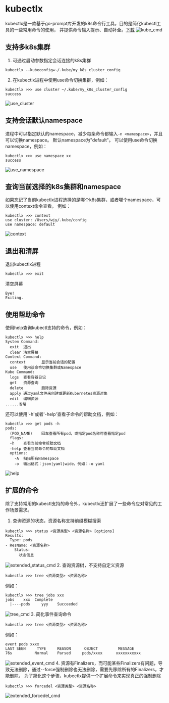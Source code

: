 # kubectlx

kubectlx是一款基于go-prompt库开发的k8s命令行工具，目的是简化kubectl工具的一些常用命令的使用，
并提供命令输入提示、自动补全。[下载](https://www.k8syaml.cn/kubectlx)
![kube_cmd](docs/images/kube_cmd.gif)

## 支持多k8s集群
1. 可通过启动参数指定会话连接的k8s集群
```shell
kubectlx --kubeconfig=~/.kube/my_k8s_cluster_config
```

2. 在kubectlx进程中使用use命令切换集群，例如：
```shell
kubectlx >>> use cluster ~/.kube/my_k8s_cluster_config
success
```
![use_cluster](docs/images/use_cluster.gif)

## 支持会话默认namespace
进程中可以指定默认的namespace，减少每条命令都输入`-n <namespace>`，并且可以切换namespace。
默认namespace为"default"。
可以使用use命令切换namespace，例如：
```shell
kubectlx >>> use namespace xx
success
```
![use_namespace](docs/images/use_namespace.gif)


## 查询当前选择的k8s集群和namespace
如果忘记了当前kubectlx进程选择的是哪个k8s集群，或者哪个namespace，可以使用context命令查看。
例如：
```shell
kubectlx >>> context
use cluster: /Users/wjy/.kube/config
use namespace: default
```
![context](docs/images/context.gif)

## 退出和清屏
退出kubectlx进程
```shell
kubectlx >>> exit
```
清空屏幕
```shell
Bye!
Exiting.
```

## 使用帮助命令
使用help查询kubectl支持的命令，例如：
```shell
kubectlx >>> help
System Command:
  exit  退出
  clear 清空屏幕
Context Command:
  context       显示当前会话的配置
  use   使用该命令切换集群或Namespace
Kube Command:
  logs  查看容器日记
  get   资源查询
  delete        删除资源
  apply 通过yaml文件来创建或更新Kubernetes资源对象
  edit  编辑资源
......省略
```
还可以使用'-h'或者'-help'查看子命令的帮助文档，例如：
```shell
kubectlx >>> get pods -h
pods:
  (POD_NAME)    回车查看所有pod，或指定pod名称可查看指定pod
  flags:
  -h    查看当前命令帮助文档
  -help 查看当前命令的帮助文档
  options:
    -A  扫描所有Namespace
    -o  输出格式：json|yaml|wide，例如：-o yaml
```
![help](docs/images/help.gif)

## 扩展的命令
除了支持常用的kubectl支持的命令外，kubectlx还扩展了一些命令应对常见的工作场景需求。
1. 查询资源的状态，资源名称支持前缀模糊搜索
```shell
kubectlx >>> status <资源类型> <资源名称> [options]
Results:
  Type: pods
- ResName: <资源名称> 
    Status:
      状态信息
```
![extended_status_cmd](docs/images/extended_status_cmd.gif)
2. 查询资源树，不支持自定义资源
```shell
kubectlx >>> tree <资源类型> <资源名称>
```
例如：
```shell
kubectlx >>> tree jobs xxx
jobs    xxx  Complete
  |----pods     yyy    Succeeded
```
![tree_cmd](docs/images/extended_tree_cmd.gif)
3. 简化事件查询命令
```shell
kubectlx >>> tree <资源类型> <资源名称>
```
例如：
```shell
event pods xxxx
LAST SEEN     TYPE     REASON      OBJECT         MESSAGE
76s          Normal    Parsed     pods/xxxx      xxxxxxxxxxx
```
![extended_event_cmd](docs/images/extended_event_cmd.gif)
4. 资源有Finalizers，而可能某些Finalizers有问题，导致无法删除，通过--force强制删除也无法删除，需要先移除所有的Finalizers，才能删除，
为了简化这个步骤，kubectlx提供一个扩展命令来实现真正的强制删除
```shell
kubectlx >>> forcedel <资源类型> <资源名称>
```
![extended_forcedel_cmd](docs/images/extended_forcedel_cmd.gif)

